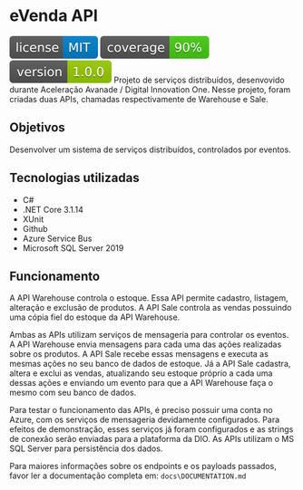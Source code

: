 # eVenda API
![License](/img/license.svg)
![Coverage](/img/coverage.svg)
![Version](/img/version.svg)
Projeto de serviços distribuídos, desenvovido durante Aceleração Avanade / Digital Innovation One.
Nesse projeto, foram criadas duas APIs, chamadas respectivamente de Warehouse e Sale.

## Objetivos
Desenvolver um sistema de serviços distribuídos, controlados por eventos.

## Tecnologias utilizadas
 + C#
 + .NET Core 3.1.14
 + XUnit
 + Github
 + Azure Service Bus
 + Microsoft SQL Server 2019

## Funcionamento
A API Warehouse controla o estoque. Essa API permite cadastro, listagem, alteração e exclusão de produtos.
A API Sale controla as vendas possuindo uma cópia fiel do estoque da API Warehouse.

Ambas as APIs utilizam serviços de mensageria para controlar os eventos.
A API Warehouse envia mensagens para cada uma das ações realizadas sobre os produtos. A API Sale recebe essas mensagens e executa as mesmas ações no seu banco de dados de estoque.
Já a API Sale cadastra, altera e exclui as vendas, atualizando seu estoque próprio a cada uma dessas ações e enviando um evento para que a API Warehouse faça o mesmo com seu banco de dados.

Para testar o funcionamento das APIs, é preciso possuir uma conta no Azure, com os serviços de mensageria devidamente configurados.
Para efeitos de demonstração, esses serviços já foram configurados e as strings de conexão serão enviadas para a plataforma da DIO.
As APIs utilizam o MS SQL Server para persistência dos dados.

Para maiores informações sobre os endpoints e os payloads passados, favor ler a documentação completa em: `docs\DOCUMENTATION.md`

